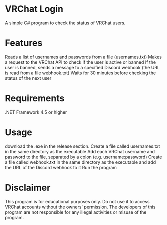 # VRChat Login
A simple C# program to check the status of VRChat users.
#

# Features
Reads a list of usernames and passwords from a file (usernames.txt)
Makes a request to the VRChat API to check if the user is active or banned
If the user is banned, sends a message to a specified Discord webhook (the URL is read from a file webhook.txt)
Waits for 30 minutes before checking the status of the next user
#

# Requirements
.NET Framework 4.5 or higher
#

# Usage
download the .exe in the release section.
Create a file called usernames.txt in the same directory as the executable
Add each VRChat username and password to the file, separated by a colon (e.g. username:password)
Create a file called webhook.txt in the same directory as the executable and add the URL of the Discord webhook to it
Run the program
#

# Disclaimer
This program is for educational purposes only. Do not use it to access VRChat accounts without the owners' permission. The developers of this program are not responsible for any illegal activities or misuse of the program.
#
